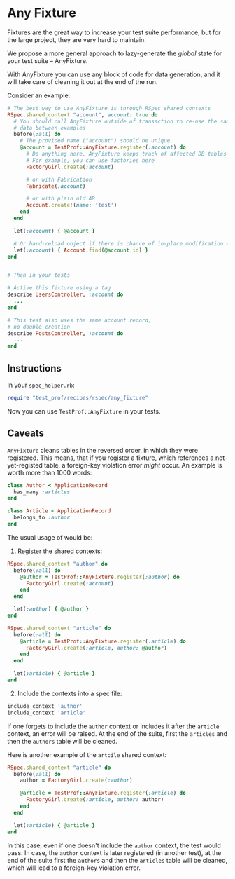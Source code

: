 # Any Fixture

Fixtures are the great way to increase your test suite performance, but for the large project, they are very hard to maintain.

We propose a more general approach to lazy-generate the _global_ state for your test suite – AnyFixture.

With AnyFixture you can use any block of code for data generation, and it will take care of cleaning it out at the end of the run.

Consider an example:

```ruby
# The best way to use AnyFixture is through RSpec shared contexts
RSpec.shared_context "account", account: true do
  # You should call AnyFixture outside of transaction to re-use the same
  # data between examples
  before(:all) do
    # The provided name ("account") should be unique.
    @account = TestProf::AnyFixture.register(:account) do
      # Do anything here, AnyFixture keeps track of affected DB tables
      # For example, you can use factories here
      FactoryGirl.create(:account)

      # or with Fabrication
      Fabricate(:account)

      # or with plain old AR
      Account.create!(name: 'test')
    end
  end

  let(:account) { @account }

  # Or hard-reload object if there is chance of in-place modification within tests
  let(:account) { Account.find(@account.id) }
end


# Then in your tests

# Active this fixture using a tag
describe UsersController, :account do
  ...
end

# This test also uses the same account record,
# no double-creation
describe PostsController, :account do
  ...
end
```

## Instructions

In your `spec_helper.rb`:

```ruby
require "test_prof/recipes/rspec/any_fixture"
```

Now you can use `TestProf::AnyFixture` in your tests.

## Caveats

`AnyFixture` cleans tables in the reversed order, in which they were registered. This
means, that if you register a fixture, which references a not-yet-registed table, a
foreign-key violation error *might* occur. An example is worth more than 1000
words:

```ruby
class Author < ApplicationRecord
  has_many :articles
end

class Article < ApplicationRecord
  belongs_to :author
end
```

The usual usage of would be:

1. Register the shared contexts:

```ruby
RSpec.shared_context "author" do
  before(:all) do
    @author = TestProf::AnyFixture.register(:author) do
      FactoryGirl.create(:account)
    end
  end

  let(:author) { @author }
end

RSpec.shared_context "article" do
  before(:all) do
    @article = TestProf::AnyFixture.register(:article) do
      FactoryGirl.create(:article, author: @author)
    end
  end

  let(:article) { @article }
end
```

2. Include the contexts into a spec file:

```ruby
include_context 'author'
include_context 'article'
```

If one forgets to include the `author` context or includes it after the `article` context,
an error will be raised. At the end of the suite, first the `articles` and then the
`authors` table will be cleaned.

Here is another example of the `artcile` shared context:

```ruby
RSpec.shared_context "article" do
  before(:all) do
    author = FactoryGirl.create(:author)

    @article = TestProf::AnyFixture.register(:article) do
      FactoryGirl.create(:article, author: author)
    end
  end

  let(:article) { @article }
end
```

In this case, even if one doesn't include the `author` context, the test would pass. In
case, the `author` context is later registered (in another test), at the end of the
suite first the `authors` and then the `articles` table will be cleaned, which will lead
to a foreign-key violation error.
